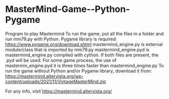 # MasterMind-Game--Python-Pygame
Program to play Mastermind
To run the game, put all the files in a folder and run mm79.py with Python.
Pygame library is required: https://www.pygame.org/download.shtml
mastermind_engine.py is external module/class that is imported by mm79.py
mastermind_engine.pyd is mastermind_engine.py compiled with cython. If both files are present, the .pyd will be used. 
For some game process, the use of mastermin_engine.pyd it is three times faster than mastermind_engine.py 
To run the game without Python and/or Pygame library, download it from:
https://mastermind.altervista.org/wp-content/uploads/2021/11/VintageMasterMind.zip

For any info, visit https://mastermind.altervista.org/
